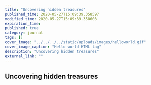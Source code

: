 ```yaml
---
title: "Uncovering hidden treasures"
published_time: 2020-05-27T15:09:39.358597
modified_time: 2020-05-27T15:09:39.358603
expiration_time: 
published: true
category: journal
tags: []
cover_image: "../../../../static/uploads/images/helloworld.gif"
cover_image_caption: "Hello world HTML tag"
description: "Uncovering hidden treasures"
external_link: ""
---
```


## Uncovering hidden treasures

